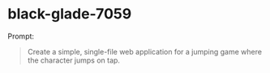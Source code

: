 # black-glade-7059

Prompt:
> Create a simple, single-file web application for a jumping game where the character jumps on tap.